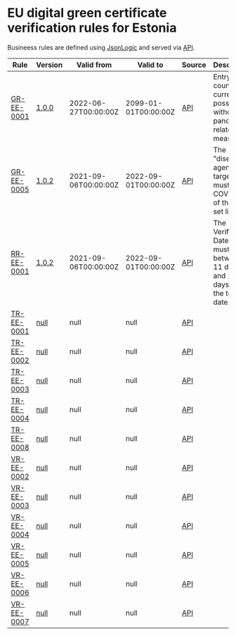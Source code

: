 # EU digital green certificate verification rules for Estonia

Busineess rules are defined using [JsonLogic](https://jsonlogic.com) and served via [API](https://dgca-businessrule-service.ezdrav.si/rules/EE).

| Rule | Version | Valid from | Valid to | Source | Description |
| ---- | ------- | ---------- | -------- | ------ | ----------- |
| [GR-EE-0001](GR-EE-0001.json) | [1.0.0](GR-EE-0001_1.0.0.json) | 2022-06-27T00:00:00Z | 2099-01-01T00:00:00Z | [API](https://dgca-businessrule-service.ezdrav.si/rules/EE/71344ea607497be561c618f4a835b70c5d9380b1f4a5fd895eb38ad530622f35) | Entry to the country is currently possible without pandemic-related measures. |
| [GR-EE-0005](GR-EE-0005.json) | [1.0.2](GR-EE-0005_1.0.2.json) | 2021-09-06T00:00:00Z | 2022-09-01T00:00:00Z | [API](https://dgca-businessrule-service.ezdrav.si/rules/EE/66788ea647400c8757cb07256b2442d95da2f5180d73a9db78ea590f9cfd3fbd) | The "disease or agent targeted" must be COVID-19 of the value set list. |
| [RR-EE-0001](RR-EE-0001.json) | [1.0.2](RR-EE-0001_1.0.2.json) | 2021-09-06T00:00:00Z | 2022-09-01T00:00:00Z | [API](https://dgca-businessrule-service.ezdrav.si/rules/EE/93555c044722f169cab47169869818baeb94f88f6fc888c43c54d6b5fa78aace) | The Verification Datetime must be between 11 days and 180 days after the test date. |
| [TR-EE-0001](TR-EE-0001.json) | [null](TR-EE-0001_null.json) | null | null | [API](https://dgca-businessrule-service.ezdrav.si/rules/EE/476099328aef33006beb29431ee9ca3624febbbe516d65cb47dbeb7593693c40) |  |
| [TR-EE-0002](TR-EE-0002.json) | [null](TR-EE-0002_null.json) | null | null | [API](https://dgca-businessrule-service.ezdrav.si/rules/EE/808e60d5e07b80260a89defcc0351978fde8f94d926696cf6ad9062fea6f68d8) |  |
| [TR-EE-0003](TR-EE-0003.json) | [null](TR-EE-0003_null.json) | null | null | [API](https://dgca-businessrule-service.ezdrav.si/rules/EE/c96ec45a6e30baf5cf5fc4e319fd040c236db59999f0d2bb6fffd4da2e1dae34) |  |
| [TR-EE-0004](TR-EE-0004.json) | [null](TR-EE-0004_null.json) | null | null | [API](https://dgca-businessrule-service.ezdrav.si/rules/EE/0fd51a451979a12346baec70c7466b952adac18b15c0833f3f655a3bac2a1a8b) |  |
| [TR-EE-0008](TR-EE-0008.json) | [null](TR-EE-0008_null.json) | null | null | [API](https://dgca-businessrule-service.ezdrav.si/rules/EE/63b7cfe6b5384f41f5e83faa501bfd826c3858f821860d6045840eb1418265e6) |  |
| [VR-EE-0002](VR-EE-0002.json) | [null](VR-EE-0002_null.json) | null | null | [API](https://dgca-businessrule-service.ezdrav.si/rules/EE/277350c7b2c11b21eb90db6599cb6647f4d1c2ac4f9725507dddd309b1fe1c83) |  |
| [VR-EE-0003](VR-EE-0003.json) | [null](VR-EE-0003_null.json) | null | null | [API](https://dgca-businessrule-service.ezdrav.si/rules/EE/1a3437b9b21c3e3322ffb38fcfdb2e3177b2386a876770f12ea2c39a12ebc52c) |  |
| [VR-EE-0004](VR-EE-0004.json) | [null](VR-EE-0004_null.json) | null | null | [API](https://dgca-businessrule-service.ezdrav.si/rules/EE/1444f6dabb3e90150e8586efbe73268452d0d947a79b881f7564caac49dd38d1) |  |
| [VR-EE-0005](VR-EE-0005.json) | [null](VR-EE-0005_null.json) | null | null | [API](https://dgca-businessrule-service.ezdrav.si/rules/EE/1245557ee0bf5c1ad142c041c10c3c552cf0b10774db0f07cfd5da810e09de1a) |  |
| [VR-EE-0006](VR-EE-0006.json) | [null](VR-EE-0006_null.json) | null | null | [API](https://dgca-businessrule-service.ezdrav.si/rules/EE/096e727657fbfbea8b9823855588c2dd0da3e4534c407bb2480e08e8a61d9993) |  |
| [VR-EE-0007](VR-EE-0007.json) | [null](VR-EE-0007_null.json) | null | null | [API](https://dgca-businessrule-service.ezdrav.si/rules/EE/c25296677052120f6987019c1832ab5480350d954221b8f476047cffa67bd7be) |  |
